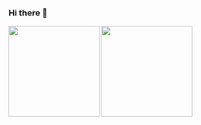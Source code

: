 ### Hi there 👋

<p>
<img align="left" height="180em" src="https://github-readme-stats.s-fereidooni.vercel.app/api?username=s-fereidooni&show_icons=true&theme=radical&hide_border=true&&count_private=true&include_all_commits=true" align="center"/>
<img align="center" height="180em" src="https://github-readme-stats.s-fereidooni.vercel.app/api/top-langs/?username=s-fereidooni&show_icons=true&theme=radical&hide_border=true&layout=compact&langs_count=8&hide=jupyter%20notebook" align="center"/>
</p>


<!--
**s-fereidooni/s-fereidooni** is a ✨ _special_ ✨ repository because its `README.md` (this file) appears on your GitHub profile.

Here are some ideas to get you started:

- 🔭 I’m currently working on ...
- 🌱 I’m currently learning ...
- 👯 I’m looking to collaborate on ...
- 🤔 I’m looking for help with ...
- 💬 Ask me about ...
- 📫 How to reach me: ...
- 😄 Pronouns: ...
- ⚡ Fun fact: ...
-->
